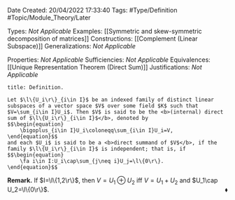 <div class="topSpace"></div>

Date Created: 20/04/2022 17:33:40
Tags: #Type/Definition #Topic/Module_Theory/Later

Types: <i>Not Applicable</i>
Examples: [[Symmetric and skew-symmetric decomposition of matrices]]
Constructions: [[Complement (Linear Subspace)]]
Generalizations: <i>Not Applicable</i>

Properties: <i>Not Applicable</i>
Sufficiencies: <i>Not Applicable</i>
Equivalences: [[Unique Representation Theorem (Direct Sum)]]
Justifications: <i>Not Applicable</i>

``` ad-Definition
title: Definition.

Let $\l\{U_i\r\}_{i\in I}$ be an indexed family of distinct linear subspaces of a vector space $V$ over some field $K$ such that $V=\sum_{i\in I}U_i$. Then $V$ is said to be the <b>(internal) direct sum of $\l\{U_i\r\}_{i\in I}$</b>, denoted by
$$\begin{equation}
    \bigoplus_{i\in I}U_i\coloneqq\sum_{i\in I}U_i=V,
\end{equation}$$
and each $U_i$ is said to be a <b>direct summand of $V$</b>, if the family $\l\{U_i\r\}_{i\in I}$ is independent; that is, if
$$\begin{equation}
    \fa i\in I:U_i\cap\sum_{j\neq i}U_j=\l\{0\r\}.
\end{equation}$$

```

<b>Remark.</b> If $I=\l\{1,2\r\}$, then $V=U_1\oplus U_2$ iff $V=U_1+U_2$ and $U_1\cap U_2=\l\{0\r\}$.<span style="float:right;">$\blacklozenge$</span>
